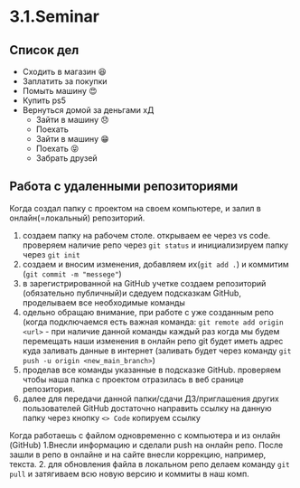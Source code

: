 # 3.1.Seminar

## Список дел
* Сходить в магазин :satisfied:
* Заплатить за покупки 
* Помыть машину :heart_eyes:
* Купить ps5
* Вернуться домой за деньгами хД
  * Зайти в машину :disappointed:
  * Поехать
  * Зайти в машину :grin:
  * Поехать :stuck_out_tongue_closed_eyes:
  * Забрать друзей

## Работа с удаленными репозиториями
Когда создал папку с проектом на своем компьютере, и залил в онлайн(=локальный) репозиторий.
1. создаем папку на рабочем столе. открываем ее через vs code. проверяем наличие репо через `git status` и инициализируем папку через `git init`
2. создаем и вносим изменения, добавляем их(`git add .`) и коммитим (`git commit -m "messege"`)
3. в зарегистрированной на GitHub учетке создаем репозиторий (обязательно публичный)и сдедуем подсказкам GitHub, проделываем все необходимые команды
4. одельно обращаю внимание, при работе с уже созданным репо (когда подключаемся  есть важная команда: `git remote add origin <url>` - при наличие данной команды каждый раз когда мы будем перемещать наши изменения в онлайн репо git будет иметь адрес куда заливать данные в интернет (заливать будет через команду `git push -u origin <new_main_branch>`)
5. проделав все команды указанные в подсказке GitHub. проверяем чтобы наша папка с проектом отразилась в веб сранице репозитория.
6. далее для передачи данной папки/сдачи ДЗ/приглашения других пользователей GitHub достаточно направить ссылку на данную папку через кнопку `<> Code` копируем ссылку

Когда работаешь с файлом одновременно с компьютера и из онлайн (GitHub)
1.Внесли информацию и сделали push на онлайн репо. После зашли в репо в онлайне и на сайте внесли коррекцию, например, текста.
2. для обновления файла в локальном репо делаем команду `git pull` и затягиваем всю новую версию и коммиты в наш комп.